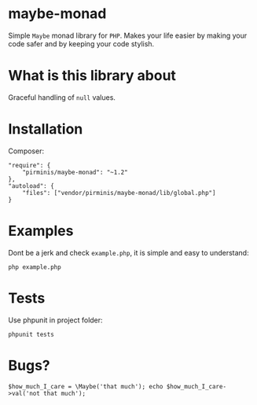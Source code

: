 maybe-monad
===========

Simple `Maybe` monad library for `PHP`. Makes your life easier by making your code safer and by keeping your code stylish.

# What is this library about
Graceful handling of `null` values.

# Installation
Composer:

```
"require": {
    "pirminis/maybe-monad": "~1.2"
},
"autoload": {
    "files": ["vendor/pirminis/maybe-monad/lib/global.php"]
}
```

# Examples
Dont be a jerk and check `example.php`, it is simple and easy to understand:

```
php example.php
```

# Tests
Use phpunit in project folder:
```
phpunit tests
```

# Bugs?
`$how_much_I_care = \Maybe('that much'); echo $how_much_I_care->val('not that much');`
